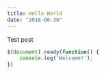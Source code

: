```yaml
---
title: Hello World
date: "2018-06-30"
---
```


Test post

<!-- end -->



```javascript
$(document).ready(function() {
    console.log('Welcome!');
})
```

